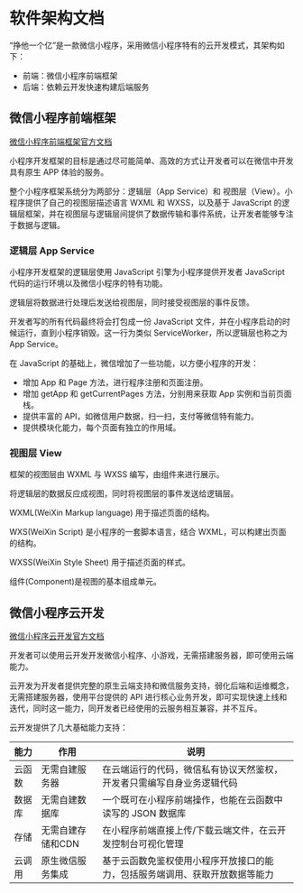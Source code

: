 # 软件架构文档

“挣他一个亿”是一款微信小程序，采用微信小程序特有的云开发模式，其架构如下：
* 前端：微信小程序前端框架
* 后端：依赖云开发快速构建后端服务

## 微信小程序前端框架
[微信小程序前端框架官方文档](https://developers.weixin.qq.com/miniprogram/dev/framework/MINA.html)

小程序开发框架的目标是通过尽可能简单、高效的方式让开发者可以在微信中开发具有原生 APP 体验的服务。

整个小程序框架系统分为两部分：逻辑层（App Service）和 视图层（View）。小程序提供了自己的视图层描述语言 WXML 和 WXSS，以及基于 JavaScript 的逻辑层框架，并在视图层与逻辑层间提供了数据传输和事件系统，让开发者能够专注于数据与逻辑。

### 逻辑层 App Service
小程序开发框架的逻辑层使用 JavaScript 引擎为小程序提供开发者 JavaScript 代码的运行环境以及微信小程序的特有功能。

逻辑层将数据进行处理后发送给视图层，同时接受视图层的事件反馈。

开发者写的所有代码最终将会打包成一份 JavaScript 文件，并在小程序启动的时候运行，直到小程序销毁。这一行为类似 ServiceWorker，所以逻辑层也称之为 App Service。

在 JavaScript 的基础上，微信增加了一些功能，以方便小程序的开发：
* 增加 App 和 Page 方法，进行程序注册和页面注册。
* 增加 getApp 和 getCurrentPages 方法，分别用来获取 App 实例和当前页面栈。
* 提供丰富的 API，如微信用户数据，扫一扫，支付等微信特有能力。
* 提供模块化能力，每个页面有独立的作用域。

### 视图层 View
框架的视图层由 WXML 与 WXSS 编写，由组件来进行展示。

将逻辑层的数据反应成视图，同时将视图层的事件发送给逻辑层。

WXML(WeiXin Markup language) 用于描述页面的结构。

WXS(WeiXin Script) 是小程序的一套脚本语言，结合 WXML，可以构建出页面的结构。

WXSS(WeiXin Style Sheet) 用于描述页面的样式。

组件(Component)是视图的基本组成单元。

## 微信小程序云开发
[微信小程序云开发官方文档](https://developers.weixin.qq.com/miniprogram/dev/wxcloud/basis/getting-started.html)

开发者可以使用云开发开发微信小程序、小游戏，无需搭建服务器，即可使用云端能力。

云开发为开发者提供完整的原生云端支持和微信服务支持，弱化后端和运维概念，无需搭建服务器，使用平台提供的 API 进行核心业务开发，即可实现快速上线和迭代，同时这一能力，同开发者已经使用的云服务相互兼容，并不互斥。

云开发提供了几大基础能力支持：

| 能力 | 作用 | 说明 |
| -- | --- | -------- |
| 云函数 | 无需自建服务器 | 在云端运行的代码，微信私有协议天然鉴权，开发者只需编写自身业务逻辑代码 | 
| 数据库 | 无需自建数据库 | 一个既可在小程序前端操作，也能在云函数中读写的 JSON 数据库 |
| 存储 | 无需自建存储和CDN |  在小程序前端直接上传/下载云端文件，在云开发控制台可视化管理 |
| 云调用 | 原生微信服务集成 | 基于云函数免鉴权使用小程序开放接口的能力，包括服务端调用、获取开放数据等能力 |
